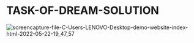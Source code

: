 # TASK-OF-DREAM-SOLUTION
![screencapture-file-C-Users-LENOVO-Desktop-demo-website-index-html-2022-05-22-19_47_57](https://user-images.githubusercontent.com/85819910/169700353-b6856d29-f29b-4ec3-b08f-8b2162415960.png)
